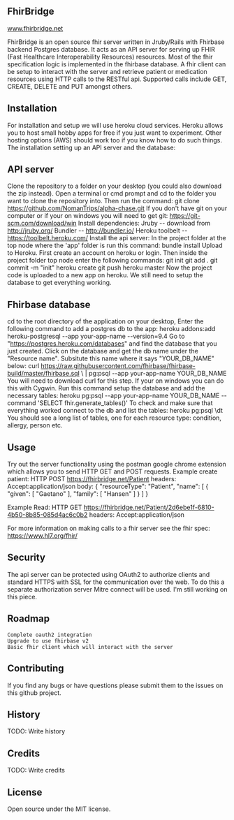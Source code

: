 ## FhirBridge
 
www.fhirbridge.net

FhirBridge is an open source fhir server written in Jruby/Rails with Fhirbase backend Postgres database. It acts as
an API server for serving up FHIR (Fast Healthcare Interoperability Resources) resources. Most of the fhir specification
logic is implemented in the fhirbase database. A fhir client can be setup to interact
with the server and retrieve patient or medication resources using HTTP calls to the RESTful api. Supported calls include GET, CREATE, DELETE and PUT amongst others.
 
## Installation
For installation and setup we will use heroku cloud services. Heroku allows you to host small hobby apps for free if you
just want to experiment. Other hosting options (AWS) should work too if you know how to do such things. 
The installation setting up an API server and the database:
## API server
Clone the repository to a folder on your desktop (you could also download the zip instead). Open a terminal or cmd prompt and cd to the folder you want to clone the repository into. Then run the command:
	git clone https://github.com/NomanTrips/alpha-chase.git
If you don't have git on your computer or if your on windows you will need to get git: https://git-scm.com/download/win
Install dependencies:
	Jruby -- download from http://jruby.org/
	Bundler -- http://bundler.io/
	Heroku toolbelt -- https://toolbelt.heroku.com/
Install the api server: In the project folder at the top node where the 'app' folder is run this command:
	bundle install
Upload to Heroku. First create an account on heroku or login. Then inside the project folder top node enter the following commands:
	git init
	git add .
	git commit -m "init"
	heroku create
	git push heroku master
Now the project code is uploaded to a new app on heroku. We still need to setup the database to get everything working.
## Fhirbase database
cd to the root directory of the application on your desktop,
Enter the following command to add a postgres db to the app:
	heroku addons:add heroku-postgresql --app your-app-name --version=9.4
Go to "https://postgres.heroku.com/databases" and find the database that you just created.
Click on the database and get the db name under the "Resource name". Subsitute this name where it says "YOUR_DB_NAME" below:
	curl https://raw.githubusercontent.com/fhirbase/fhirbase-build/master/fhirbase.sql \ | pg:psql --app your-app-name YOUR_DB_NAME
You will need to download curl for this step. If your on windows you can do this with Cygwin.
Run this command setup the database and add the necessary tables:
	heroku pg:psql --app your-app-name YOUR_DB_NAME --command 'SELECT fhir.generate_tables()'
To check and make sure that everything worked connect to the db and list the tables:
	heroku pg:psql
	\dt
You should see a long list of tables, one for each resource type: condition, allergy, person etc.
 
## Usage
Try out the server functionality using the postman google chrome extension which allows you to send HTTP GET and POST requests.
Example create patient:
	HTTP POST https://fhirbridge.net/Patient
headers:
	Accept:application/json
body:
	{
	  "resourceType": "Patient",
	  "name": [
	    {
	      "given": [
	        "Gaetano"
	      ],
	      "family": [
	        "Hansen"
	      ]
	    }
	  ]
	}

Example Read:
	HTTP GET https://fhirbridge.net/Patient/2d6ebe1f-6810-4b50-8b85-085d4ac6c0b2
headers:
	Accept:application/json

For more information on making calls to a fhir server see the fhir spec: https://www.hl7.org/fhir/
 
## Security
The api server can be protected using OAuth2 to authorize clients and standard HTTPS with SSL for the communication over the web.
To do this a separate authorization server Mitre connect will be used. I'm still working on this piece.
## Roadmap
	Complete oauth2 integration
	Upgrade to use fhirbase v2
	Basic fhir client which will interact with the server
## Contributing
If you find any bugs or have questions please submit them to the issues on this github project.
## History
TODO: Write history
## Credits
TODO: Write credits
## License
Open source under the MIT license.